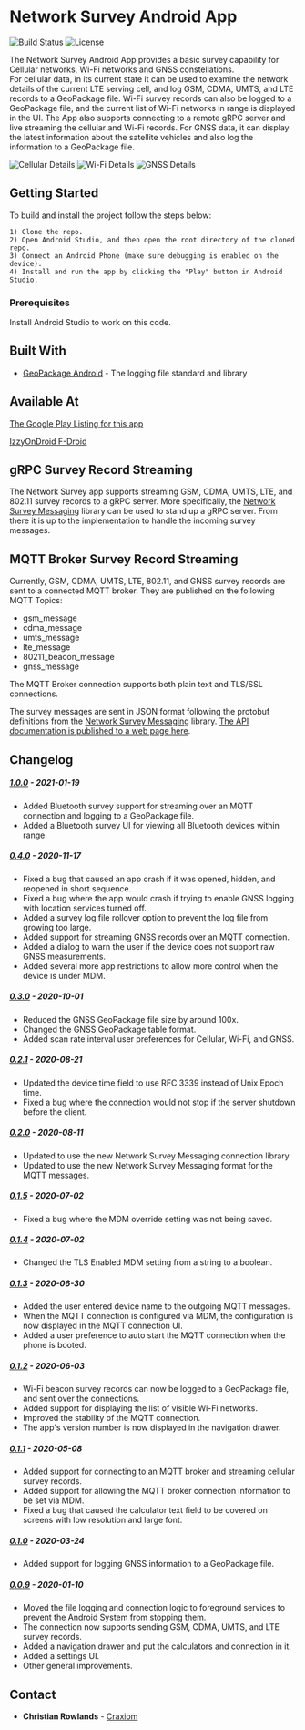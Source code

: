 # Network Survey Android App

[![Build Status](https://travis-ci.com/christianrowlands/android-network-survey.svg?branch=develop)](https://travis-ci.com/github/christianrowlands/android-network-survey)
[![License](https://img.shields.io/badge/license-Apache%202-green.svg?style=flat)](https://github.com/christianrowlands/android-network-survey/blob/develop/LICENSE)

The Network Survey Android App provides a basic survey capability for Cellular networks, Wi-Fi networks and GNSS constellations.  
For cellular data, in its current state it can be used to examine the network details of the current LTE serving cell, and log 
GSM, CDMA, UMTS, and LTE records to a GeoPackage file. Wi-Fi survey records can also be logged to a GeoPackage file, 
and the current list of Wi-Fi networks in range is displayed in the UI. The App also supports connecting to a remote gRPC server and live 
streaming the cellular and Wi-Fi records. For GNSS data, it can display the latest information about the satellite vehicles and
also log the information to a GeoPackage file.

![Cellular Details](screenshots/cellular_details_logging_all.png "The Network Survey App Main Screen")
![Wi-Fi Details](screenshots/wi-fi_logging.png "Wi-Fi Scan Results")
![GNSS Details](screenshots/gnss_details.png "GNSS Details")

## Getting Started

To build and install the project follow the steps below:

    1) Clone the repo.
    2) Open Android Studio, and then open the root directory of the cloned repo.
    3) Connect an Android Phone (make sure debugging is enabled on the device).
    4) Install and run the app by clicking the "Play" button in Android Studio.

### Prerequisites

Install Android Studio to work on this code.

## Built With

* [GeoPackage Android](https://github.com/ngageoint/geopackage-android) - The logging file standard and library

## Available At

[The Google Play Listing for this app](https://play.google.com/store/apps/details?id=com.craxiom.networksurvey)

[IzzyOnDroid F-Droid](https://apt.izzysoft.de/fdroid/index/apk/com.craxiom.networksurvey)

## gRPC Survey Record Streaming

The Network Survey app supports streaming GSM, CDMA, UMTS, LTE, and 802.11 survey records to a gRPC
server. More specifically, the [Network Survey Messaging](https://github.com/christianrowlands/network-survey-messaging)
library can be used to stand up a gRPC server. From there it is up to the implementation to handle
the incoming survey messages.

## MQTT Broker Survey Record Streaming

Currently, GSM, CDMA, UMTS, LTE, 802.11, and GNSS survey records are sent to a connected MQTT broker. They
are published on the following MQTT Topics:

 * gsm_message
 * cdma_message
 * umts_message
 * lte_message
 * 80211_beacon_message
 * gnss_message
 
The MQTT Broker connection supports both plain text and TLS/SSL connections.

The survey messages are sent in JSON format following the protobuf definitions from the [Network Survey Messaging](https://github.com/christianrowlands/network-survey-messaging)
library. [The API documentation is published to a web page here](https://messaging.networksurvey.app/).

## Changelog

##### [1.0.0](https://github.com/christianrowlands/android-network-survey/releases/tag/v1.0.0) - 2021-01-19
 * Added Bluetooth survey support for streaming over an MQTT connection and logging to a GeoPackage file.
 * Added a Bluetooth survey UI for viewing all Bluetooth devices within range.

##### [0.4.0](https://github.com/christianrowlands/android-network-survey/releases/tag/v0.4.0) - 2020-11-17
 * Fixed a bug that caused an app crash if it was opened, hidden, and reopened in short sequence.
 * Fixed a bug where the app would crash if trying to enable GNSS logging with location services turned off.
 * Added a survey log file rollover option to prevent the log file from growing too large.
 * Added support for streaming GNSS records over an MQTT connection.
 * Added a dialog to warn the user if the device does not support raw GNSS measurements.
 * Added several more app restrictions to allow more control when the device is under MDM.

##### [0.3.0](https://github.com/christianrowlands/android-network-survey/releases/tag/v0.3.0) - 2020-10-01
 * Reduced the GNSS GeoPackage file size by around 100x.
 * Changed the GNSS GeoPackage table format.
 * Added scan rate interval user preferences for Cellular, Wi-Fi, and GNSS.

##### [0.2.1](https://github.com/christianrowlands/android-network-survey/releases/tag/v0.2.1) - 2020-08-21
 * Updated the device time field to use RFC 3339 instead of Unix Epoch time.
 * Fixed a bug where the connection would not stop if the server shutdown before the client.

##### [0.2.0](https://github.com/christianrowlands/android-network-survey/releases/tag/v0.2.0) - 2020-08-11
 * Updated to use the new Network Survey Messaging connection library.
 * Updated to use the new Network Survey Messaging format for the MQTT messages.

##### [0.1.5](https://github.com/christianrowlands/android-network-survey/releases/tag/v0.1.5) - 2020-07-02
 * Fixed a bug where the MDM override setting was not being saved.

##### [0.1.4](https://github.com/christianrowlands/android-network-survey/releases/tag/v0.1.4) - 2020-07-02
 * Changed the TLS Enabled MDM setting from a string to a boolean.

##### [0.1.3](https://github.com/christianrowlands/android-network-survey/releases/tag/v0.1.3) - 2020-06-30
 * Added the user entered device name to the outgoing MQTT messages.
 * When the MQTT connection is configured via MDM, the configuration is now displayed in the MQTT connection UI.
 * Added a user preference to auto start the MQTT connection when the phone is booted.

##### [0.1.2](https://github.com/christianrowlands/android-network-survey/releases/tag/v0.1.2) - 2020-06-03
 * Wi-Fi beacon survey records can now be logged to a GeoPackage file, and sent over the connections.
 * Added support for displaying the list of visible Wi-Fi networks.
 * Improved the stability of the MQTT connection.
 * The app's version number is now displayed in the navigation drawer.

##### [0.1.1](https://github.com/christianrowlands/android-network-survey/releases/tag/v0.1.1) - 2020-05-08
 * Added support for connecting to an MQTT broker and streaming cellular survey records.
 * Added support for allowing the MQTT broker connection information to be set via MDM.
 * Fixed a bug that caused the calculator text field to be covered on screens with low resolution and large font.

##### [0.1.0](https://github.com/christianrowlands/android-network-survey/releases/tag/release-0.1.0) - 2020-03-24
 * Added support for logging GNSS information to a GeoPackage file.

##### [0.0.9](https://github.com/christianrowlands/android-network-survey/releases/tag/release-0.0.9) - 2020-01-10
 * Moved the file logging and connection logic to foreground services to prevent the Android System from stopping them.
 * The connection now supports sending GSM, CDMA, UMTS, and LTE survey records.
 * Added a navigation drawer and put the calculators and connection in it.
 * Added a settings UI.
 * Other general improvements.

## Contact

* **Christian Rowlands** - [Craxiom](https://github.com/christianrowlands)
